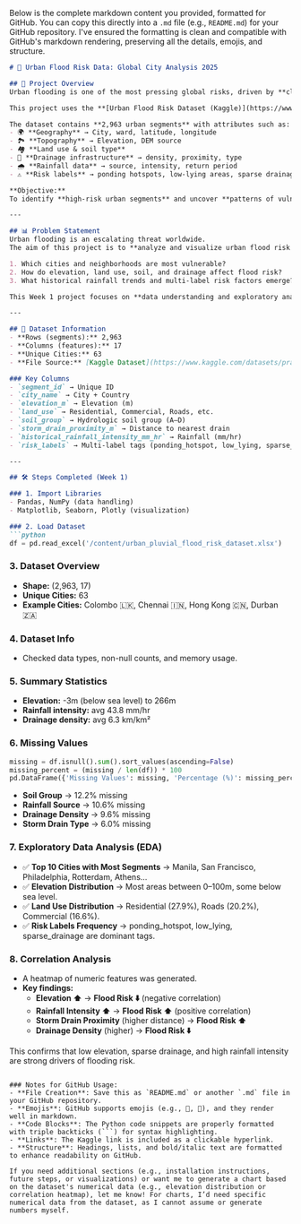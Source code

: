 Below is the complete markdown content you provided, formatted for GitHub. You can copy this directly into a `.md` file (e.g., `README.md`) for your GitHub repository. I've ensured the formatting is clean and compatible with GitHub's markdown rendering, preserving all the details, emojis, and structure.

```markdown
# 🌊 Urban Flood Risk Data: Global City Analysis 2025

## 📌 Project Overview  
Urban flooding is one of the most pressing global risks, driven by **climate change, rapid urbanization, and inadequate drainage systems**.  

This project uses the **[Urban Flood Risk Dataset (Kaggle)](https://www.kaggle.com/datasets/pratyushpuri/urban-flood-risk-data-global-city-analysis-2025/data)** to analyze **flood risk across 63 global cities**.  

The dataset contains **2,963 urban segments** with attributes such as:  
- 🌍 **Geography** → City, ward, latitude, longitude  
- 🏞️ **Topography** → Elevation, DEM source  
- 🏘️ **Land use & soil type**  
- 🚰 **Drainage infrastructure** → density, proximity, type  
- 🌧️ **Rainfall data** → source, intensity, return period  
- ⚠️ **Risk labels** → ponding hotspots, low-lying areas, sparse drainage, extreme rainfall events  

**Objective:**  
To identify **high-risk urban segments** and uncover **patterns of vulnerability** that can guide **climate resilience & disaster management strategies**.  

---

## 📊 Problem Statement  
Urban flooding is an escalating threat worldwide.  
The aim of this project is to **analyze and visualize urban flood risk patterns** by answering:  

1. Which cities and neighborhoods are most vulnerable?  
2. How do elevation, land use, soil, and drainage affect flood risk?  
3. What historical rainfall trends and multi-label risk factors emerge?  

This Week 1 project focuses on **data understanding and exploratory analysis**, laying the foundation for **predictive modeling** in later stages.  

---

## 📂 Dataset Information  
- **Rows (segments):** 2,963  
- **Columns (features):** 17  
- **Unique Cities:** 63  
- **File Source:** [Kaggle Dataset](https://www.kaggle.com/datasets/pratyushpuri/urban-flood-risk-data-global-city-analysis-2025/data)  

### Key Columns  
- `segment_id` → Unique ID  
- `city_name` → City + Country  
- `elevation_m` → Elevation (m)  
- `land_use` → Residential, Commercial, Roads, etc.  
- `soil_group` → Hydrologic soil group (A–D)  
- `storm_drain_proximity_m` → Distance to nearest drain  
- `historical_rainfall_intensity_mm_hr` → Rainfall (mm/hr)  
- `risk_labels` → Multi-label tags (ponding_hotspot, low_lying, sparse_drainage, monitor, etc.)  

---

## 🛠️ Steps Completed (Week 1)  

### 1. Import Libraries  
- Pandas, NumPy (data handling)  
- Matplotlib, Seaborn, Plotly (visualization)  

### 2. Load Dataset  
```python
df = pd.read_excel('/content/urban_pluvial_flood_risk_dataset.xlsx')
```

### 3. Dataset Overview  
- **Shape:** (2,963, 17)  
- **Unique Cities:** 63  
- **Example Cities:** Colombo 🇱🇰, Chennai 🇮🇳, Hong Kong 🇨🇳, Durban 🇿🇦  

### 4. Dataset Info  
- Checked data types, non-null counts, and memory usage.  

### 5. Summary Statistics  
- **Elevation:** -3m (below sea level) to 266m  
- **Rainfall intensity:** avg 43.8 mm/hr  
- **Drainage density:** avg 6.3 km/km²  

### 6. Missing Values  
```python
missing = df.isnull().sum().sort_values(ascending=False)
missing_percent = (missing / len(df)) * 100
pd.DataFrame({'Missing Values': missing, 'Percentage (%)': missing_percent})
```
- **Soil Group** → 12.2% missing  
- **Rainfall Source** → 10.6% missing  
- **Drainage Density** → 9.6% missing  
- **Storm Drain Type** → 6.0% missing  

### 7. Exploratory Data Analysis (EDA)  
- ✅ **Top 10 Cities with Most Segments** → Manila, San Francisco, Philadelphia, Rotterdam, Athens…  
- ✅ **Elevation Distribution** → Most areas between 0–100m, some below sea level.  
- ✅ **Land Use Distribution** → Residential (27.9%), Roads (20.2%), Commercial (16.6%).  
- ✅ **Risk Labels Frequency** → ponding_hotspot, low_lying, sparse_drainage are dominant tags.  

### 8. Correlation Analysis  
- A heatmap of numeric features was generated.  
- **Key findings:**  
  - **Elevation ⬆️** → **Flood Risk ⬇️** (negative correlation)  
  - **Rainfall Intensity ⬆️** → **Flood Risk ⬆️** (positive correlation)  
  - **Storm Drain Proximity** (higher distance) → **Flood Risk ⬆️**  
  - **Drainage Density** (higher) → **Flood Risk ⬇️**  

This confirms that low elevation, sparse drainage, and high rainfall intensity are strong drivers of flooding risk.

```

### Notes for GitHub Usage:
- **File Creation**: Save this as `README.md` or another `.md` file in your GitHub repository.
- **Emojis**: GitHub supports emojis (e.g., 🌊, 📌), and they render well in markdown.
- **Code Blocks**: The Python code snippets are properly formatted with triple backticks (```) for syntax highlighting.
- **Links**: The Kaggle link is included as a clickable hyperlink.
- **Structure**: Headings, lists, and bold/italic text are formatted to enhance readability on GitHub.

If you need additional sections (e.g., installation instructions, future steps, or visualizations) or want me to generate a chart based on the dataset's numerical data (e.g., elevation distribution or correlation heatmap), let me know! For charts, I’d need specific numerical data from the dataset, as I cannot assume or generate numbers myself.
